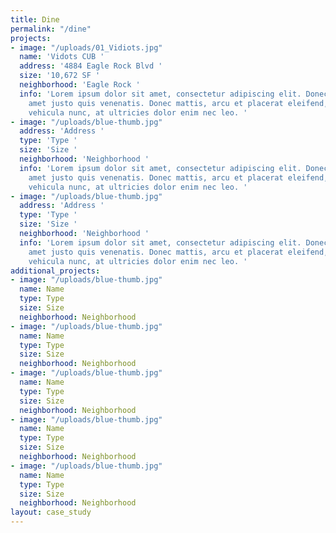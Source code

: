 ```yaml
---
title: Dine
permalink: "/dine"
projects:
- image: "/uploads/01_Vidiots.jpg"
  name: 'Vidots CUB '
  address: '4884 Eagle Rock Blvd '
  size: '10,672 SF '
  neighborhood: 'Eagle Rock '
  info: 'Lorem ipsum dolor sit amet, consectetur adipiscing elit. Donec finibus sit
    amet justo quis venenatis. Donec mattis, arcu et placerat eleifend, orci erat
    vehicula nunc, at ultricies dolor enim nec leo. '
- image: "/uploads/blue-thumb.jpg"
  address: 'Address '
  type: 'Type '
  size: 'Size '
  neighborhood: 'Neighborhood '
  info: 'Lorem ipsum dolor sit amet, consectetur adipiscing elit. Donec finibus sit
    amet justo quis venenatis. Donec mattis, arcu et placerat eleifend, orci erat
    vehicula nunc, at ultricies dolor enim nec leo. '
- image: "/uploads/blue-thumb.jpg"
  address: 'Address '
  type: 'Type '
  size: 'Size '
  neighborhood: 'Neighborhood '
  info: 'Lorem ipsum dolor sit amet, consectetur adipiscing elit. Donec finibus sit
    amet justo quis venenatis. Donec mattis, arcu et placerat eleifend, orci erat
    vehicula nunc, at ultricies dolor enim nec leo. '
additional_projects:
- image: "/uploads/blue-thumb.jpg"
  name: Name
  type: Type
  size: Size
  neighborhood: Neighborhood
- image: "/uploads/blue-thumb.jpg"
  name: Name
  type: Type
  size: Size
  neighborhood: Neighborhood
- image: "/uploads/blue-thumb.jpg"
  name: Name
  type: Type
  size: Size
  neighborhood: Neighborhood
- image: "/uploads/blue-thumb.jpg"
  name: Name
  type: Type
  size: Size
  neighborhood: Neighborhood
- image: "/uploads/blue-thumb.jpg"
  name: Name
  type: Type
  size: Size
  neighborhood: Neighborhood
layout: case_study
---
```

